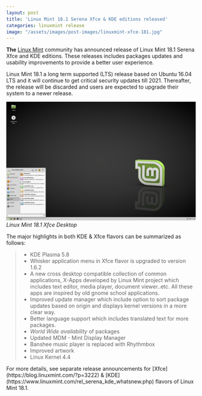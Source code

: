 ```yaml
---
layout: post
title: 'Linux Mint 18.1 Serena Xfce & KDE editions released'
categories: linuxmint release
image: "/assets/images/post-images/linuxmint-xfce-181.jpg"
---
```

**The** [Linux Mint](/distribution/linuxmint) community has announced release of Linux Mint 18.1 Serena Xfce and KDE editions. These releases includes packages updates and usability improvements to provide a better user experience.

Linux Mint 18.1 a long term supported (LTS) release based on Ubuntu 16.04 LTS and it will continue to get critical security updates till 2021. Thereafter, the release will be discarded and users are expected to upgrade their system to a newer release.

![Linux Mint 18.1 Xfce Preview](/assets/images/post-images/linuxmint-xfce-181.jpg)
*Linux Mint 18.1 Xfce Desktop*

The major highlights in both KDE & Xfce flavors can be summarized as follows:
<blockquote>
<ul style="text-align: left;">
<li>KDE Plasma 5.8</li>
<li>Whisker application menu in Xfce flavor is upgraded to version 1.6.2</li>
<li>A new cross desktop compatible collection of common applications, X-Apps developed by Linux Mint project which includes text editor, media player, document viewer..etc. All these apps are inspired by old gnome school applications.</li>
<li>Improved update manager which include option to sort package updates based on origin and displays kernel versions in a more clear way.</li>
<li>Better language support which includes translated text for more packages.</li>
<li><i>World Wide availability </i>of packages</li>
<li>Updated MDM - Mint Display Manager</li>
<li>Banshee music player is replaced with Rhythmbox</li>
<li>Improved artwork</li>
<li>Linux Kernel 4.4</li>
</ul>
</blockquote>
For more details, see separate release announcements for [Xfce](https://blog.linuxmint.com/?p=3222) & [KDE](https://www.linuxmint.com/rel_serena_kde_whatsnew.php) flavors of Linux Mint 18.1.